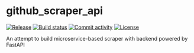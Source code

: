 # github_scraper_api

[![Release](https://img.shields.io/github/v/release/sbkubric/github_scraper_api)](https://img.shields.io/github/v/release/sbkubric/github_scraper_api)
[![Build status](https://img.shields.io/github/actions/workflow/status/sbkubric/github_scraper_api/main.yml?branch=main)](https://github.com/sbkubric/github_scraper_api/actions/workflows/main.yml?query=branch%3Amain)
[![Commit activity](https://img.shields.io/github/commit-activity/m/sbkubric/github_scraper_api)](https://img.shields.io/github/commit-activity/m/sbkubric/github_scraper_api)
[![License](https://img.shields.io/github/license/sbkubric/github_scraper_api)](https://img.shields.io/github/license/sbkubric/github_scraper_api)

An attempt to build microservice-based scraper with backend powered by FastAPI

